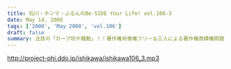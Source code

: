 ```yaml
---
title: 石川・ホンマ・ぶるんのBe-SIDE Your Life! vol.106-3
date: May 14, 2008
tags: ['2008', 'May 2008', 'vol.106']
draft: false
summary: 注目の「カープ坊や騒動」！！著作権肖像権フリーな三人による著作権商標権問題！！さてどうなるものか。NAMAE
---
```


http://project-phi.ddo.jp/ishikawa/ishikawa106_3.mp3
